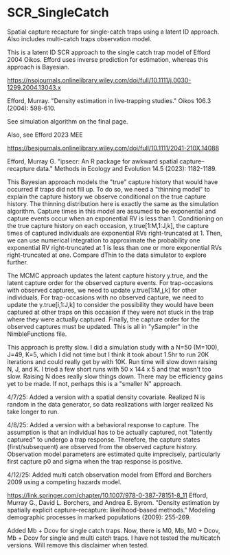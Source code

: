 # SCR_SingleCatch
Spatial capture recapture for single-catch traps using a latent ID approach. Also includes multi-catch traps observation model.

This is a latent ID SCR approach to the single catch trap model of Efford 2004 Oikos. Efford uses inverse prediction for estimation, 
whereas this approach is Bayesian.

https://nsojournals.onlinelibrary.wiley.com/doi/full/10.1111/j.0030-1299.2004.13043.x

Efford, Murray. "Density estimation in live‐trapping studies." Oikos 106.3 (2004): 598-610.

See simulation algorithm on the final page.

Also, see Efford 2023 MEE

https://besjournals.onlinelibrary.wiley.com/doi/full/10.1111/2041-210X.14088

Efford, Murray G. "ipsecr: An R package for awkward spatial capture–recapture data." Methods in Ecology and Evolution 14.5 (2023): 1182-1189.

This Bayesian approach models the "true" capture history that would have occurred if traps did not fill up.
To do so, we need a "thinning model" to explain the capture history we observe conditional on the true capture
history. The thinning distribution here is exactly the same as the simulation algorithm. Capture times in this 
model are assumed to be exponential and capture events occur when an exponential RV is less than 1. Conditioning
on the true capture history on each occasion, y.true[1:M,1:J,k], the capture times of captured individuals are
exponential RVs right-truncated at 1. Then, we can use numerical integration to approximate the probability 
one exponential RV right-truncated at 1 is less than one or more exponential RVs right-truncated at one.
Compare dThin to the data simulator to explore further.

The MCMC approach updates the latent capture history y.true, and the latent capture order for the observed capture events.
For trap-occasions with observed captures, we need to update y.true[1:M,j,k] for other individuals. For trap-occasions with no
observed capture, we need to update the y.true[i,1:J,k] to consider the possibility they would have been captured at other
traps on this occasion if they were not stuck in the trap where they were actually captured. Finally, the capture order for
the observed captures must be updated. This is all in "ySampler" in the NimbleFunctions file.

This approach is pretty slow. I did a simulation study with a N=50 (M=100), J=49, K=5, which I did not time
but I think it took about 1.5hr to run 20K iterations and could really get by with 10K. Run time will slow down raising
N, J, and K. I tried a few short runs with 50 x 144 x 5 and that wasn't too slow. Raising N does really slow things down. There
may be efficiency gains yet to be made. If not, perhaps this is a "smaller N" approach.

4/7/25: Added a version with a spatial density covariate. Realized N is random in the data generator, so data realizations with
larger realized Ns take longer to run.

4/8/25: Added a version with a behavioral response to capture. The assumption is that an individual has to be actually
captured, not "latently captured" to undergo a trap response. Therefore, the capture states (first/subsequent) are observed from
the observed capture history. Observation model parameters are estimated quite imprecisely, particularly first capture p0 and
sigma when the trap response is positive.

4/12/25: Added multi catch observation model from Efford and Borchers 2009 using a competing hazards model.

https://link.springer.com/chapter/10.1007/978-0-387-78151-8_11
Efford, Murray G., David L. Borchers, and Andrea E. Byrom. 
"Density estimation by spatially explicit capture–recapture: likelihood-based methods."
Modeling demographic processes in marked populations (2009): 255-269.

Added Mb + Dcov for single catch traps. Now, there is M0, Mb, M0 + Dcov, Mb + Dcov for single and multi catch traps. I have not tested the
multicatch versions. Will remove this disclaimer when tested.


